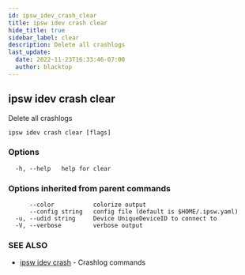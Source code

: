 ```yaml
---
id: ipsw_idev_crash_clear
title: ipsw idev crash clear
hide_title: true
sidebar_label: clear
description: Delete all crashlogs
last_update:
  date: 2022-11-23T16:33:46-07:00
  author: blacktop
---
```

## ipsw idev crash clear

Delete all crashlogs

```
ipsw idev crash clear [flags]
```

### Options

```
  -h, --help   help for clear
```

### Options inherited from parent commands

```
      --color           colorize output
      --config string   config file (default is $HOME/.ipsw.yaml)
  -u, --udid string     Device UniqueDeviceID to connect to
  -V, --verbose         verbose output
```

### SEE ALSO

* [ipsw idev crash](/docs/cli/crash/ipsw_idev_crash)	 - Crashlog commands

